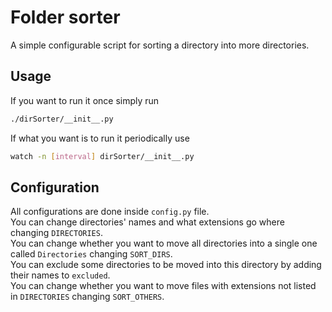 # Folder sorter
A simple configurable script for sorting a directory into more directories.

## Usage
If you want to run it once simply run 
```bash
./dirSorter/__init__.py 
```
If what you want is to run it periodically use 
```bash
watch -n [interval] dirSorter/__init__.py
```

## Configuration
All configurations are done inside `config.py` file.\
You can change directories' names and what extensions go where changing `DIRECTORIES`.\
You can change whether you want to move all directories into a single one called `Directories` changing `SORT_DIRS`.\
You can exclude some directories to be moved into this directory by adding their names to `excluded`.\
You can change whether you want to move files with extensions not listed in `DIRECTORIES`  changing `SORT_OTHERS`.
